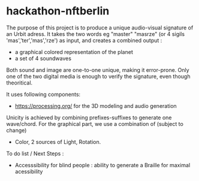 # hackathon-nftberlin
The purpose of this project is to produce a unique audio-visual signature of an Urbit adress.
It takes the two words eg "master" "masrze" (or 4 sigils 'mas','ter','mas','rze') as input,
and creates a combined output :
- a graphical colored representation of the planet
- a set of 4 soundwaves

Both sound and image are one-to-one unique, making it error-prone.
Only one of the two digital media is enough to verify the signature, even though theoritical.

It uses following components:
- https://processing.org/ for the 3D modeling and audio generation

Unicity is achieved by combining prefixes-suffixes to generate one wave/chord.
For the graphical part, we use a combination of (subject to change)
- Color, 2 sources of Light, Rotation.

To do list / Next Steps :
- Accesssibility for blind people : ability to generate a Braille for maximal acessibility
